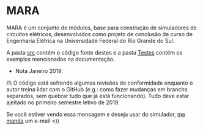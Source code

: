 # MARA
MARA é um conjunto de módulos, base para construção de simuladores de circuitos elétricos, desenvolvidos como projeto de conclusão de curso de Engenharia Elétrica na Universidade Federal do Rio Grande do Sul.

A pasta [src](/src) contém o código fonte destes e a pasta [Testes](/Testes) contém os exemplos mencionados na documentação.

- Nota Janeiro 2019:

/!\ O código está sofrendo algumas revisões de conformidade enquanto o autor treina lidar com o GitHub (e.g.: como fazer mudanças em branchs separados, sem quebrar tudo que já está funcionando). Tudo deve estar ajeitado no primeiro semestre letivo de 2019.

Se você estiver vendo essa mensagem e deseja usar do simulador, [me manda](http://www.horizonte.unam.mx/brasil/oswald6.html) um e-mail =))
